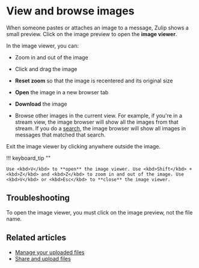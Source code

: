 # View and browse images

When someone pastes or attaches an image to a message, Zulip shows a small
preview. Click on the image preview to open the **image viewer**.

In the image viewer, you can:

* Zoom in and out of the image

* Click and drag the image

* **Reset zoom** so that the image is recentered and its original size

* **Open** the image in a new browser tab

* **Download** the image

* Browse other images in the current view. For example, if you're in a
  stream view, the image browser will show all the images from that stream. If
  you do a [search](/help/search-for-messages), the image browser will show
  all images in messages that matched that search.

Exit the image viewer by clicking anywhere outside the image.

!!! keyboard_tip ""

    Use <kbd>V</kbd> to **open** the image viewer. Use <kbd>Shift</kbd> +
    <kbd>Z</kbd> and <kbd>Z</kbd> to zoom in and out of the image. Use
    <kbd>V</kbd> or <kbd>Esc</kbd> to **close** the image viewer.

## Troubleshooting

To open the image viewer, you must click on the image preview, not the file name.

## Related articles

* [Manage your uploaded files](/help/manage-your-uploaded-files)
* [Share and upload files](/help/share-and-upload-files)
